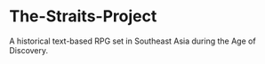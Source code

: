 # The-Straits-Project
A historical text-based RPG set in Southeast Asia during the Age of Discovery.
